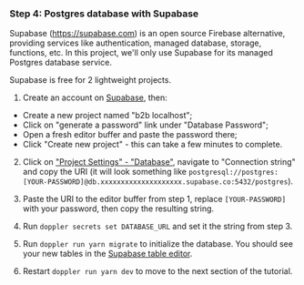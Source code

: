 ### Step 4: Postgres database with Supabase

Supabase (<a href="https://supabase.com" target="_blank">https://supabase.com</a>) is an open source Firebase alternative, providing services like authentication, managed database, storage, functions, etc. In this project, we'll only use Supabase for its managed Postgres database service.

Supabase is free for 2 lightweight projects.

1. Create an account on <a href="https://supabase" target="_blank">Supabase</a>, then:

- Create a new project named "b2b localhost";
- Click on "generate a password" link under "Database Password";
- Open a fresh editor buffer and paste the password there;
- Click "Create new project" - this can take a few minutes to complete.

2. Click on <a href="https://app.supabase.com/project/_/settings/database" target="_blank">"Project Settings" - "Database"</a>, navigate to "Connection string" and copy the URI (it will look something like `postgresql://postgres:[YOUR-PASSWORD]@db.xxxxxxxxxxxxxxxxxxxx.supabase.co:5432/postgres`).

3. Paste the URI to the editor buffer from step 1, replace `[YOUR-PASSWORD]` with your password, then copy the resulting string.

4. Run `doppler secrets set DATABASE_URL` and set it the string from step 3.

5. Run `doppler run yarn migrate` to initialize the database. You should see your new tables in the <a href="https://app.supabase.com/project/_/editor" target="_blank">Supabase table editor</a>.

6. Restart `doppler run yarn dev` to move to the next section of the tutorial.
